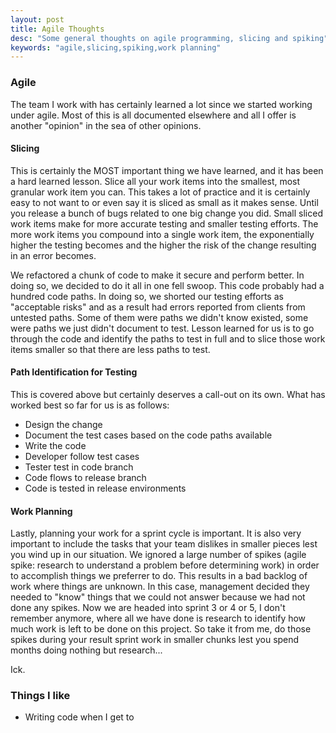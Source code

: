 ```yaml
---
layout: post
title: Agile Thoughts
desc: "Some general thoughts on agile programming, slicing and spiking"
keywords: "agile,slicing,spiking,work planning"
---
```


### Agile

The team I work with has certainly learned a lot since we started working under agile.  Most of this is all documented elsewhere and all I offer is another "opinion" in the sea of other opinions.

#### Slicing

This is certainly the MOST important thing we have learned, and it has been a hard learned lesson.  Slice all your work items into the smallest, most granular work item you can.  This takes a lot of practice and it is certainly easy to not want to or even say it is sliced as small as it makes sense.  Until you release a bunch of bugs related to one big change you did.  Small sliced work items make for more accurate testing and smaller testing efforts.  The more work items you compound into a single work item, the exponentially higher the testing becomes and the higher the risk of the change resulting in an error becomes.

We refactored a chunk of code to make it secure and perform better.  In doing so, we decided to do it all in one fell swoop.  This code probably had a hundred code paths.  In doing so, we shorted our testing efforts as "acceptable risks" and as a result had errors reported from clients from untested paths.  Some of them were paths we didn't know existed, some were paths we just didn't document to test.  Lesson learned for us is to go through the code and identify the paths to test in full and to slice those work items smaller so that there are less paths to test.

#### Path Identification for Testing

This is covered above but certainly deserves a call-out on its own.  What has worked best so far for us is as follows:

+ Design the change
+ Document the test cases based on the code paths available
+ Write the code
+ Developer follow test cases
+ Tester test in code branch
+ Code flows to release branch
+ Code is tested in release environments

#### Work Planning

Lastly, planning your work for a sprint cycle is important.  It is also very important to include the tasks that your team dislikes in smaller pieces lest you wind up in our situation.  We ignored a large number of spikes (agile spike: research to understand a problem before determining work) in order to accomplish things we preferrer to do.  This results in a bad backlog of work where things are unknown.  In this case, management decided they needed to "know" things that we could not answer because we had not done any spikes.  Now we are headed into sprint 3 or 4 or 5, I don't remember anymore, where all we have done is research to identify how much work is left to be done on this project.  So take it from me, do those spikes during your result sprint work in smaller chunks lest you spend months doing nothing but research...

Ick.

### Things I like
+ Writing code when I get to